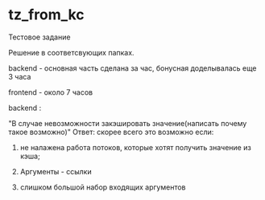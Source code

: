 # tz_from_kc
Тестовое задание

Решение в соответсвующих папках.

backend - основная часть сделана за час, бонусная доделывалась еще 3 часа

frontend - около 7 часов

backend :

"В случае невозможности закэшировать значение(написать почему такое
возможно)"
Ответ: скорее всего это возможно если:

1. не налажена работа потоков, которые хотят получить значение из кэша;

2. Аргументы - ссылки

3. слишком большой набор входящих аргументов



